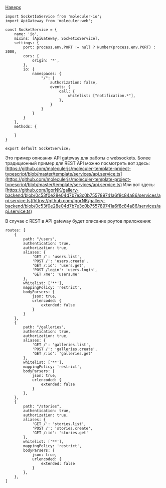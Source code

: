 [Наверх](Moleculer-js)

```
import SocketIoService from 'moleculer-io';
import ApiGateway from 'moleculer-web';  

const SocketService = {
	name: 'io',
	mixins: [ApiGateway, SocketIoService],
	settings: {
		port: process.env.PORT != null ? Number(process.env.PORT) : 3000,
		cors: {
			origin: '*',
		},
		io: {
			namespaces: {
				"/": {
					authorization: false,
					events: {
						call: {
							whitelist: ["notification.*"],
						},
					}
				}
			}
		}
	},
	methods: {
	
	}
}

export default SocketService;
```

Это пример описания API gateway для работы с websockets.
Более традиционный пример для REST API можно посмотреть вот здесь:
[https://github.com/moleculerjs/moleculer-template-project-typescript/blob/master/template/services/api.service.ts](https://github.com/moleculerjs/moleculer-template-project-typescript/blob/master/template/services/api.service.ts)
Или вот здесь:
[https://github.com/IgorNK/gallery-backend/blob/0c53f0e28e04d7b7e3c0b755789741a6f8c84a86/services/api.service.ts](https://github.com/IgorNK/gallery-backend/blob/0c53f0e28e04d7b7e3c0b755789741a6f8c84a86/services/api.service.ts)

В случае с REST в API gateway будет описание роутов приложения:
```
routes: [
	{
      	path: "/users",
		authentication: true,
		authorization: true,
		aliases: {
			'GET /': 'users.list',
			'POST /': 'users.create',
			'GET /:id': 'users.get',
			'POST /login': 'users.login',
			'GET /me': 'users.me'
		},
		whitelist: ['**'],
		mappingPolicy: 'restrict',
		bodyParsers: {
			json: true,
			urlencoded: {
				extended: false
			}
		}
	},
	{
	    path: "/galleries",
		authentication: true,
		authorization: true,
		aliases: {
			'GET /': 'galleries.list',
			'POST /': 'galleries.create',
			'GET /:id': 'galleries.get'
		},
		whitelist: ['**'],
		mappingPolicy: 'restrict',
		bodyParsers: {
			json: true,
			urlencoded: {
				extended: false
			}
		},
    },
	{
		path: "/stories",
		authentication: true,
		authorization: true,
		aliases: {
			'GET /': 'stories.list',
			'POST /': 'stories.create',
			'GET /:id': 'stories.get'
		},
		whitelist: ['**'],
		mappingPolicy: 'restrict',
		bodyParsers: {
			json: true,
			urlencoded: {
				extended: false
			}
		},
	},
]
```

